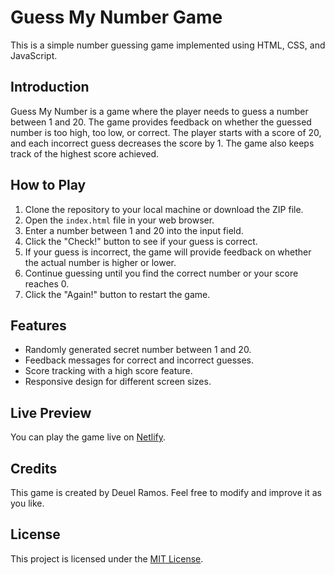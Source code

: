 # Guess My Number Game

This is a simple number guessing game implemented using HTML, CSS, and JavaScript.

## Introduction

Guess My Number is a game where the player needs to guess a number between 1 and 20. The game provides feedback on whether the guessed number is too high, too low, or correct. The player starts with a score of 20, and each incorrect guess decreases the score by 1. The game also keeps track of the highest score achieved.

## How to Play

1. Clone the repository to your local machine or download the ZIP file.
2. Open the `index.html` file in your web browser.
3. Enter a number between 1 and 20 into the input field.
4. Click the "Check!" button to see if your guess is correct.
5. If your guess is incorrect, the game will provide feedback on whether the actual number is higher or lower.
6. Continue guessing until you find the correct number or your score reaches 0.
7. Click the "Again!" button to restart the game.

## Features

- Randomly generated secret number between 1 and 20.
- Feedback messages for correct and incorrect guesses.
- Score tracking with a high score feature.
- Responsive design for different screen sizes.

## Live Preview

You can play the game live on [Netlify](https://ryker-guess-my-number-game.netlify.app/).

## Credits

This game is created by Deuel Ramos. Feel free to modify and improve it as you like.

## License

This project is licensed under the [MIT License](LICENSE).
